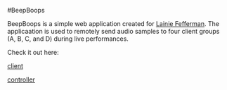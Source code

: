 #BeepBoops

BeepBoops is a simple web application created for [Lainie Fefferman](http://lainiefefferman.com/). The applicaation is used to remotely send audio samples to four client groups (A, B, C, and D) during live performances.


Check it out here:

[client](beepboops.randielzoquier.art/)

[controller](http://beepboops.randielzoquier.art/controller/)